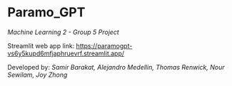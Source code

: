 # Paramo_GPT
*Machine Learning 2 - Group 5 Project*

Streamlit web app link: https://paramogpt-vs6y5kupd6mfjaphruevrf.streamlit.app/

Developed by: *Samir Barakat, Alejandro Medellin, Thomas Renwick, Nour Sewilam, Joy Zhong*

